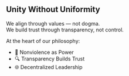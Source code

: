 
## Unity Without Uniformity

We align through values — not dogma.  
We build trust through transparency, not control.

At the heart of our philosophy:

- 🌱 Nonviolence as Power  
- 🔍 Transparency Builds Trust  
- 🌐 Decentralized Leadership

